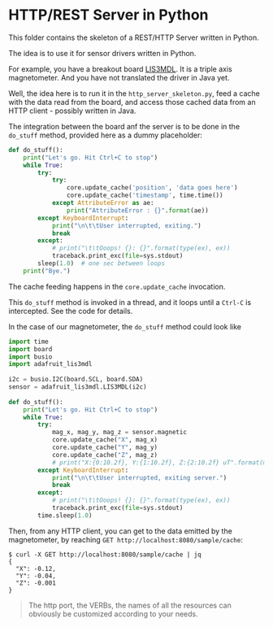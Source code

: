 # HTTP/REST Server in Python
This folder contains the skeleton of a REST/HTTP Server written in Python.

The idea is to use it for sensor drivers written in Python.

For example, you have a breakout board [LIS3MDL](https://learn.adafruit.com/lis3mdl-triple-axis-magnetometer?view=all).
It is a triple axis magnetometer. And you have not translated the driver in Java yet.

Well, the idea here is to run it in the `http_server_skeleton.py`, feed a cache with the
data read from the board, and access those cached data from an HTTP client - possibly written in Java.

The integration between the board anf the server is to be done in the 
`do_stuff` method, provided here as a dummy placeholder:
```python
def do_stuff():
    print("Let's go. Hit Ctrl+C to stop")
    while True:
        try:
            try:
                core.update_cache('position', 'data goes here')
                core.update_cache('timestamp', time.time())
            except AttributeError as ae:
                print("AttributeError : {}".format(ae))
        except KeyboardInterrupt:
            print("\n\t\tUser interrupted, exiting.")
            break
        except:
            # print("\t\tOoops! {}: {}".format(type(ex), ex))
            traceback.print_exc(file=sys.stdout)
        sleep(1.0)  # one sec between loops
    print("Bye.")
```
The cache feeding happens in the `core.update_cache` invocation. 

This `do_stuff` method is invoked in a thread, and it loops until a `Ctrl-C` is intercepted.
See the code for details.

In the case of our magnetometer, the `do_stuff` method could look like
```python
import time
import board
import busio
import adafruit_lis3mdl
 
i2c = busio.I2C(board.SCL, board.SDA)
sensor = adafruit_lis3mdl.LIS3MDL(i2c)
 
def do_stuff():
    print("Let's go. Hit Ctrl+C to stop")
    while True:
        try:
            mag_x, mag_y, mag_z = sensor.magnetic
            core.update_cache("X", mag_x)         
            core.update_cache("Y", mag_y)         
            core.update_cache("Z", mag_z)         
            # print("X:{0:10.2f}, Y:{1:10.2f}, Z:{2:10.2f} uT".format(mag_x, mag_y, mag_z))
        except KeyboardInterrupt:
            print("\n\t\tUser interrupted, exiting server.")
            break
        except:
            # print("\t\tOoops! {}: {}".format(type(ex), ex))
            traceback.print_exc(file=sys.stdout)
        time.sleep(1.0)
```

Then, from any HTTP client, you can get to the data emitted by the magnetometer,
by reaching `GET http://localhost:8080/sample/cache`:
```
$ curl -X GET http://localhost:8080/sample/cache | jq
{
  "X": -0.12,
  "Y": -0.04,
  "Z": -0.001
}
```

> The http port, the VERBs, the names of all the resources can obviously be customized according to your needs.